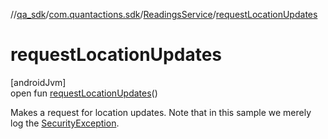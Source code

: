 //[qa_sdk](../../../index.md)/[com.quantactions.sdk](../index.md)/[ReadingsService](index.md)/[requestLocationUpdates](request-location-updates.md)

# requestLocationUpdates

[androidJvm]\
open fun [requestLocationUpdates](request-location-updates.md)()

Makes a request for location updates. Note that in this sample we merely log the [SecurityException](https://developer.android.com/reference/kotlin/java/lang/SecurityException.html).
